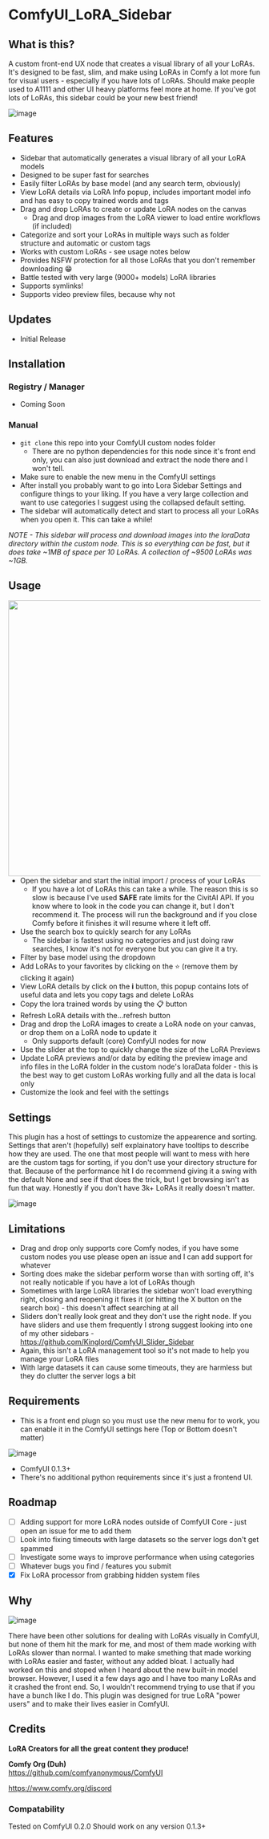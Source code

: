 # ComfyUI_LoRA_Sidebar
## What is this?
A custom front-end UX node that creates a visual library of all your LoRAs. It's designed to be fast, slim, and make using LoRAs in Comfy a lot more fun for visual users - especially if you have lots of LoRAs. Should make people used to A1111 and other UI heavy platforms feel more at home. If you've got lots of LoRAs, this sidebar could be your new best friend!

![image](https://github.com/user-attachments/assets/a1140952-2342-4c92-8f50-32067b2e2e0f)


## Features
- Sidebar that automatically generates a visual library of all your LoRA models
- Designed to be super fast for searches
- Easily filter LoRAs by base model (and any search term, obviously)
- View LoRA details via LoRA Info popup, includes important model info and has easy to copy trained words and tags
- Drag and drop LoRAs to create or update LoRA nodes on the canvas
  - Drag and drop images from the LoRA viewer to load entire workflows (if included)
- Categorize and sort your LoRAs in multiple ways such as folder structure and automatic or custom tags
- Works with custom LoRAs - see usage notes below
- Provides NSFW protection for all those LoRAs that you don't remember downloading 😁
- Battle tested with very large (9000+ models) LoRA libraries
- Supports symlinks!
- Supports video preview files, because why not

## Updates
- Initial Release

## Installation
### Registry / Manager
- Coming Soon
### Manual
- `git clone` this repo into your ComfyUI custom nodes folder
  - There are no python dependencies for this node since it's front end only, you can also just download and extract the node there and I won't tell.
- Make sure to enable the new menu in the ComfyUI settings
- After install you probably want to go into Lora Sidebar Settings and configure things to your liking. If you have a very large collection and want to use categories I suggest using the collapsed default setting.
- The sidebar will automatically detect and start to process all your LoRAs when you open it. This can take a while!

*NOTE - This sidebar will process and download images into the loraData directory within the custom node. This is so everything can be fast, but it does take ~1MB of space per 10 LoRAs. A collection of ~9500 LoRAs was ~1GB.*

## Usage
<img align="right" src="https://github.com/user-attachments/assets/32b9a961-e3a1-4d9f-bd87-6970138f1c47" height=550>

- Open the sidebar and start the initial import / process of your LoRAs
  - If you have a lot of LoRAs this can take a while. The reason this is so slow is because I've used **SAFE** rate limits for the CivitAI API. If you know where to look in the code you can change it, but I don't recommend it. The process will run the background and if you close Comfy before it finishes it will resume where it left off.
- Use the search box to quickly search for any LoRAs
  - The sidebar is fastest using no categories and just doing raw searches, I know it's not for everyone but you can give it a try.
- Filter by base model using the dropdown
- Add LoRAs to your favorites by clicking on the ⭐ (remove them by clicking it again)
- View LoRA details by click on the **i** button, this popup contains lots of useful data and lets you copy tags and delete LoRAs
- Copy the lora trained words by using the 📋 button
- Refresh LoRA details with the...refresh button
- Drag and drop the LoRA images to create a LoRA node on your canvas, or drop them on a LoRA node to update it
  - Only supports default (core) ComfyUI nodes for now
- Use the slider at the top to quickly change the size of the LoRA Previews
- Update LoRA previews and/or data by editing the preview image and info files in the LoRA folder in the custom node's loraData folder - this is the best way to get custom LoRAs working fully and all the data is local only 
- Customize the look and feel with the settings

## Settings
This plugin has a host of settings to customize the appearence and sorting. Settings that aren't (hopefully) self explainatory have tooltips to describe how they are used. The one that most people will want to mess with here are the custom tags for sorting, if you don't use your directory structure for that. Because of the performance hit I do recommend giving it a swing with the default None and see if that does the trick, but I get browsing isn't as fun that way. Honestly if you don't have 3k+ LoRAs it really doesn't matter.

![image](https://github.com/user-attachments/assets/9c3fd7bf-5dff-4207-b193-369c9c0a3ac5)

## Limitations
- Drag and drop only supports core Comfy nodes, if you have some custom nodes you use please open an issue and I can add support for whatever
- Sorting does make the sidebar perform worse than with sorting off, it's not really noticable if you have a lot of LoRAs though
- Sometimes with large LoRA libraries the sidebar won't load everything right, closing and reopening it fixes it (or hitting the X button on the search box) - this doesn't affect searching at all
- Sliders don't really look great and they don't use the right node. If you have sliders and use them frequently I strong suggest looking into one of my other sidebars - https://github.com/Kinglord/ComfyUI_Slider_Sidebar
- Again, this isn't a LoRA management tool so it's not made to help you manage your LoRA files
- With large datasets it can cause some timeouts, they are harmless but they do clutter the server logs a bit

## Requirements
- This is a front end plugn so you must use the new menu for to work, you can enable it in the ComfyUI settings here (Top or Bottom doesn't matter)

![image](https://github.com/user-attachments/assets/4dcbb5f2-8a68-4ef8-8759-084a8d5af7ab)

- ComfyUI 0.1.3+
- There's no additional python requirements since it's just a frontend UI.

## Roadmap
- [ ] Adding support for more LoRA nodes outside of ComfyUI Core - just open an issue for me to add them
- [ ] Look into fixing timeouts with large datasets so the server logs don't get spammed
- [ ] Investigate some ways to improve performance when using categories
- [ ] Whatever bugs you find / features you submit
- [X] Fix LoRA processor from grabbing hidden system files

## Why
![image](https://media1.tenor.com/m/wSGnuU9TOFgAAAAC/all-the-things-hyperbole-and-a-half.gif)

There have been other solutions for dealing with LoRAs visually in ComfyUI, but none of them hit the mark for me, and most of them made working with LoRAs slower than normal. I wanted to make smething that made working with LoRAs easier and faster, without any added bloat. I actually had worked on this and stoped when I heard about the new built-in model browser. However, I used it a few days ago and I have too many LoRAs and it crashed the front end. So, I wouldn't recommend trying to use that if you have a bunch like I do. This plugin was designed for true LoRA "power users" and to make their lives easier in ComfyUI.

## Credits
**LoRA Creators for all the great content they produce!**

**Comfy Org (Duh)**  
https://github.com/comfyanonymous/ComfyUI

https://www.comfy.org/discord

### Compatability
Tested on ComfyUI 0.2.0
Should work on any version 0.1.3+

